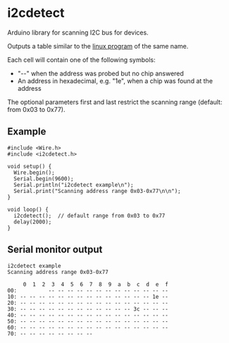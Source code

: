# i2cdetect

Arduino library for scanning I2C bus for devices.

Outputs a table similar to the [linux program](http://linux.die.net/man/8/i2cdetect) of the same name.

Each cell will contain one of the following symbols:

* "--" when the address was probed but no chip answered
* An address in hexadecimal, e.g. "1e", when a chip was found at the address

The optional parameters first and last restrict the scanning range (default: from 0x03 to 0x77).

## Example

```
#include <Wire.h>
#include <i2cdetect.h>

void setup() {
  Wire.begin();
  Serial.begin(9600);
  Serial.println("i2cdetect example\n");
  Serial.print("Scanning address range 0x03-0x77\n\n");
}

void loop() {
  i2cdetect();  // default range from 0x03 to 0x77
  delay(2000);
}
```

## Serial monitor output

```
i2cdetect example
Scanning address range 0x03-0x77

     0  1  2  3  4  5  6  7  8  9  a  b  c  d  e  f
00:          -- -- -- -- -- -- -- -- -- -- -- -- --
10: -- -- -- -- -- -- -- -- -- -- -- -- -- -- 1e --
20: -- -- -- -- -- -- -- -- -- -- -- -- -- -- -- --
30: -- -- -- -- -- -- -- -- -- -- -- -- 3c -- -- --
40: -- -- -- -- -- -- -- -- -- -- -- -- -- -- -- --
50: -- -- -- -- -- -- -- -- -- -- -- -- -- -- -- --
60: -- -- -- -- -- -- -- -- -- -- -- -- -- -- -- --
70: -- -- -- -- -- -- -- --
```
